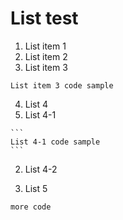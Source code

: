 # List test

1. List item 1
2. List item 2
3. List item 3

  ```
  List item 3 code sample
  ```

4. List 4
  1. List 4-1

    ```
    List 4-1 code sample
    ```

  2. List 4-2

5. List 5

```
more code
```
